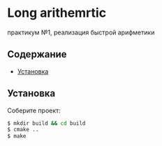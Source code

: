 # Long arithemrtic
практикум №1, реализация быстрой арифметики

## Содержание
- [Установка](#начало-работы)

## Установка
Соберите проект:
```sh
$ mkdir build && cd build
$ cmake ..
$ make
```
